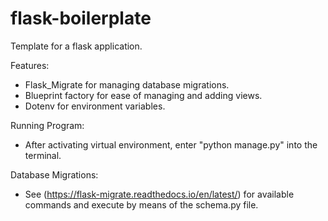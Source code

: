 # flask-boilerplate
Template for a flask application.

Features:
- Flask_Migrate for managing database migrations.
- Blueprint factory for ease of managing and adding views.
- Dotenv for environment variables.

Running Program:
- After activating virtual environment, enter "python manage.py" into the terminal.

Database Migrations:
- See (https://flask-migrate.readthedocs.io/en/latest/) for available commands and execute by means of the schema.py file.
